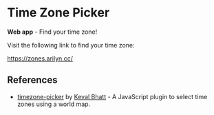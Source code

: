 # Time Zone Picker

**Web app** - Find your time zone!

Visit the following link to find your time zone:

https://zones.arilyn.cc/

## References

-   [timezone-picker](https://github.com/kevalbhatt/timezone-picker) by [Keval Bhatt](https://github.com/kevalbhatt) - A JavaScript plugin to select time zones using a world map.
